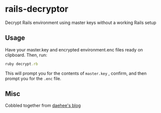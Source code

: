 # rails-decryptor
Decrypt Rails environment using master keys without a working Rails setup

## Usage
Have your master.key and encrypted environment.enc files ready on clipboard.
Then, run:
```ruby
ruby decrypt.rb
```
This will prompt you for the contents of `master.key` , confirm, and then prompt you for the `.enc` file.

## Misc
Cobbled together from [daehee's blog ](https://www.daehee.com/decrypt-ruby-on-rails-credentials/)
